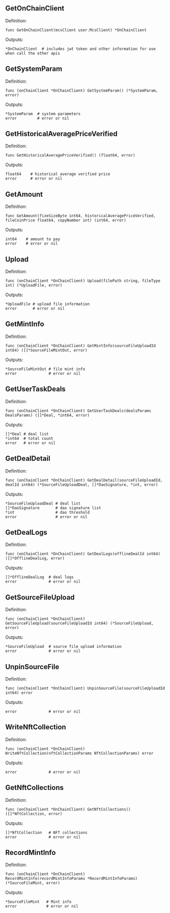 
## GetOnChainClient

Definition:

```shell
func GetOnChainClient(mcsClient user.McsClient) *OnChainClient
```

Outputs:

```shell
*OnChainClient  # includes jwt token and other information for use when call the other apis
```
## GetSystemParam

Definition:

```shell
func (onChainClient *OnChainClient) GetSystemParam() (*SystemParam, error)
```

Outputs:

```shell
*SystemParam  # system parameters
error         # error or nil
```

## GetHistoricalAveragePriceVerified

Definition:

```shell
func GetHistoricalAveragePriceVerified() (float64, error)
```

Outputs:

```shell
float64    # historical average verified price
error      # error or nil
```

## GetAmount

Definition:

```shell
func GetAmount(fizeSizeByte int64, historicalAveragePriceVerified, fileCoinPrice float64, copyNumber int) (int64, error)
```

Outputs:

```shell
int64    # amount to pay
error    # error or nil
```

## Upload

Definition:

```shell
func (onChainClient *OnChainClient) Upload(filePath string, fileType int) (*UploadFile, error)
```

Outputs:

```shell
*UploadFile # upload file information
error       # error or nil
```

## GetMintInfo

Definition:

```shell
func (onChainClient *OnChainClient) GetMintInfo(sourceFileUploadId int64) ([]*SourceFileMintOut, error)
```

Outputs:

```shell
*SourceFileMintOut # file mint info
error              # error or nil
```

## GetUserTaskDeals

Definition:

```shell
func (onChainClient *OnChainClient) GetUserTaskDeals(dealsParams DealsParams) ([]*Deal, *int64, error)
```

Outputs:

```shell
[]*Deal # deal list
*int64  # total count
error   # error or nil
```

## GetDealDetail

Definition:

```shell
func (onChainClient *OnChainClient) GetDealDetail(sourceFileUploadId, dealId int64) (*SourceFileUploadDeal, []*DaoSignature, *int, error)
```

Outputs:

```shell
*SourceFileUploadDeal # deal list
[]*DaoSignature       # dao signature list
*int                  # dao threshold
error                 # error or nil
```

## GetDealLogs

Definition:

```shell
func (onChainClient *OnChainClient) GetDealLogs(offlineDealId int64) ([]*OfflineDealLog, error)
```

Outputs:

```shell
[]*OfflineDealLog  # deal logs
error              # error or nil
```

## GetSourceFileUpload

Definition:

```shell
func (onChainClient *OnChainClient) GetSourceFileUpload(sourceFileUploadId int64) (*SourceFileUpload, error)
```

Outputs:

```shell
*SourceFileUpload  # source file upload information
error              # error or nil
```

## UnpinSourceFile

Definition:

```shell
func (onChainClient *OnChainClient) UnpinSourceFile(sourceFileUploadId int64) error
```

Outputs:

```shell
error              # error or nil
```

## WriteNftCollection

Definition:

```shell
func (onChainClient *OnChainClient) WriteNftCollection(nftCollectionParams NftCollectionParams) error
```

Outputs:

```shell
error              # error or nil
```

## GetNftCollections

Definition:

```shell
func (onChainClient *OnChainClient) GetNftCollections() ([]*NftCollection, error)
```

Outputs:

```shell
[]*NftCollection   # NFT collections
error              # error or nil
```

## RecordMintInfo

Definition:

```shell
func (onChainClient *OnChainClient) RecordMintInfo(recordMintInfoParams *RecordMintInfoParams) (*SourceFileMint, error)
```

Outputs:

```shell
*SourceFileMint   # Mint info
error             # error or nil
```












